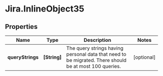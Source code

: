 # Jira.InlineObject35

## Properties

Name | Type | Description | Notes
------------ | ------------- | ------------- | -------------
**queryStrings** | **[String]** | The query strings having personal data that need to be migrated. There should be at most 100 queries. | [optional] 



